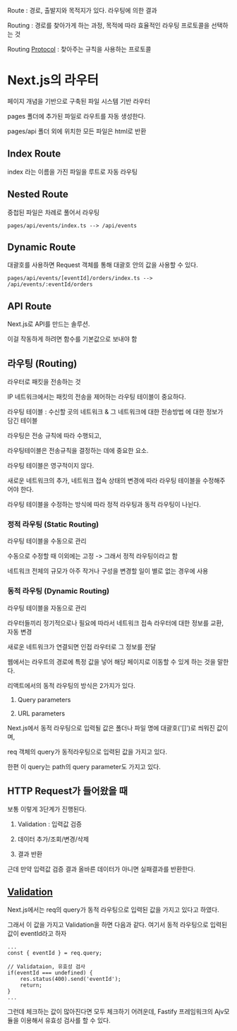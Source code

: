 Route : 경로, 출발지와 목적지가 있다. 라우팅에 의한 결과

Routing : 경로를 찾아가게 하는 과정, 목적에 따라 효율적인 라우팅 프로토콜을 선택하는 것

Routing [Protocol](Protocol) : 찾아주는 규칙을 사용하는 프로토콜

# Next.js의 라우터

페이지 개념을 기반으로 구축된 파일 시스템 기반 라우터

pages 폴더에 추가된 파일로 라우트를 자동 생성한다.

pages/api 폴더 외에 위치한 모든 파일은  html로 반환


## Index Route

index 라는 이름을 가진 파일을 루트로 자동 라우팅

## Nested Route

중첩된 파일은 차례로 풀어서 라우팅

~~~
pages/api/events/index.ts --> /api/events
~~~

## Dynamic Route

대괄호를 사용하면 Request 객체를 통해 대괄호 안의 값을 사용할 수 있다.
~~~
pages/api/events/[eventId]/orders/index.ts --> /api/events/:eventId/orders
~~~

## API Route

Next.js로 API를 만드는 솔루션.

이걸 작동하게 하려면 함수를 기본값으로 보내야 함


## 라우팅 (Routing)

라우터로 패킷을 전송하는 것

IP 네트워크에서는 패킷의 전송을 제어하는 라우팅 테이블이 중요하다.

라우팅 테이블 : 수신할 곳의 네트워크 & 그 네트워크에 대한 전송방법 에 대한 정보가 담긴 테이블

라우팅은 전송 규칙에 따라 수행되고,

라우팅테이블은 전송규칙을 결정하는 데에 중요한 요소.


라우팅 테이블은 영구적이지 않다.

새로운 네트워크의 추가, 네트워크 접속 상태의 변경에 따라 라우팅 테이블을 수정해주어야 한다.

라우팅 테이블을 수정하는 방식에 따라 정적 라우팅과 동적 라우팅이 나뉜다.


### 정적 라우팅 (Static Routing)

라우팅 테이블을 수동으로 관리

수동으로 수정할 때 이외에는 고정 -> 그래서 정적 라우팅이라고 함

네트워크 전체의 규모가 아주 작거나 구성을 변경할 일이 별로 없는 경우에 사용


### 동적 라우팅 (Dynamic Routing)

라우팅 테이블을 자동으로 관리

라우터들끼리 정기적으로나 필요에 따라서 네트워크 접속 라우터에 대한 정보를 교환, 자동 변경

새로운 네트워크가 연결되면 인접 라우터로 그 정보를 전달


웹에서는 라우트의 경로에 특정 값을 넣어 해당 페이지로 이동할 수 있게 하는 것을 말한다.

리액트에서의 동적 라우팅의 방식은 2가지가 있다.

1. Query parameters

2. URL parameters

Next.js에서 동적 라우팅으로 입력될 값은 폴더나 파일 명에 대괄호('[]')로 씌워진 값이며,

req 객체의 query가 동적라우팅으로 입력된 값을 가지고 있다.

한편 이 query는 path의 query parameter도 가지고 있다.


## HTTP Request가 들어왔을 때

보통 이렇게 3단계가 진행된다.

1. Validation : 입력값 검증

2. 데이터 추가/조회/변경/삭제

3. 결과 반환

근데 만약 입력값 검증 결과 올바른 데이터가 아니면 실패결과를 반환한다.


## [Validation](Validation)

Next.js에서는 req의 query가 동적 라우팅으로 입력된 값을 가지고 있다고 하였다.

그래서 이 값을 가지고 Validation을 하면 다음과 같다. 여기서 동적 라우팅으로 입력된 값이 eventId라고 하자

~~~
...
const { eventId } = req.query;

// Validataion, 유효성 검사
if(eventId === undefined) {
    res.status(400).send('eventId');
    return;
}
...
~~~

그런데 체크하는 값이 많아진다면 모두 체크하기 어려운데, Fastify 프레임워크의 Ajv모듈을 이용해서 유효성 검사를 할 수 있다.

